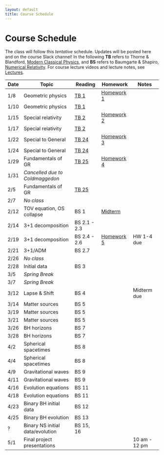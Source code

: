 ```yaml
---
layout: default
title: Course Schedule
---
```


# Course Schedule

The class will follow this _tentative_ schedule. Updates will be posted here and on the course Slack channel! In the following **TB** refers to Thorne & Blandford, [Modern Classical Physics](http://catalog.lib.msu.edu/record=b12356242\~S39a), and **BS** refers to Baumgarte & Shapiro, [Numerical Relativity](http://catalog.lib.msu.edu/record=b12974302\~S39a). 
For course lecture videos and lecture notes, see [Lectures](lectures.md).

Date  | Topic                      | Reading | Homework | Notes
------|----------------------------|-----------|----------|------
1/8  | Geometric physics | [TB 1](https://www.dropbox.com/s/eef43cw6bxs4otm/1201.1.K.pdf?dl=0) | [Homework 1](assignments/hw1.md) |
1/10 | Geometric physics | [TB 1](https://www.dropbox.com/s/eef43cw6bxs4otm/1201.1.K.pdf?dl=0) | 
1/15 | Special relativity | [TB 2](https://www.dropbox.com/s/u0djrahgq0aha2b/1202.1.K.pdf?dl=0) | [Homework 2](assignments/hw2.md)
1/17 | Special relativity | [TB 2](https://www.dropbox.com/s/u0djrahgq0aha2b/1202.1.K.pdf?dl=0)
1/22 | Special to General | [TB 24](https://www.dropbox.com/s/22nb9u126445lgd/1224.2.K.pdf?dl=0) | [Homework 3](assignments/hw3.md)
1/24 | Special to General | [TB 24](https://www.dropbox.com/s/22nb9u126445lgd/1224.2.K.pdf?dl=0)
1/29 | Fundamentals of GR | [TB 25](https://www.dropbox.com/s/mvwl0aft8mcuma2/1225.2.K.pdf?dl=0) | [Homework 4](assignments/hw4.md)
1/31 | _Cancelled due to Coldmaggedon_
2/5 | Fundamentals of GR | [TB 25](https://www.dropbox.com/s/mvwl0aft8mcuma2/1225.2.K.pdf?dl=0) | | 
2/7 | _No class_ 
2/12 | TOV equation, OS collapse | BS 1 | [Midterm](projects.md) | 
2/14 | 3+1 decomposition | BS 2.1 - 2.3 | 
2/19 | 3+1 decomposition | BS 2.4 - 2.6 | [Homework 5](assignments/hw5.md) | HW 1-4 due
2/21 | 3+1/ADM | BS 2.7 | 
2/26 | _No class_
2/28 | Initial data | BS 3
3/5 | _Spring Break_
3/7 | _Spring Break_
3/12 | Lapse & Shift | BS 4 | | Midterm due
3/14 | Matter sources | BS 5 | | 
3/19 | Matter sources | BS 5
3/21 | Matter sources | BS 5 
3/26 | BH horizons | BS 7
3/28 | BH horizons | BS 7
4/2 | Spherical spacetimes | BS 8
4/4 | Spherical spacetimes | BS 8
4/9 | Gravitational waves | BS 9 
4/11 | Gravitational waves | BS 9
4/16 | Evolution equations | BS 11
4/18 | Evolution equations | BS 11
4/23 | Binary BH initial data | BS 12
4/25 | Binary BH evolution | BS 13
? | Binary NS initial data/evolution | BS 15, 16
5/1 | Final project presentations | | | 10 am - 12 pm
